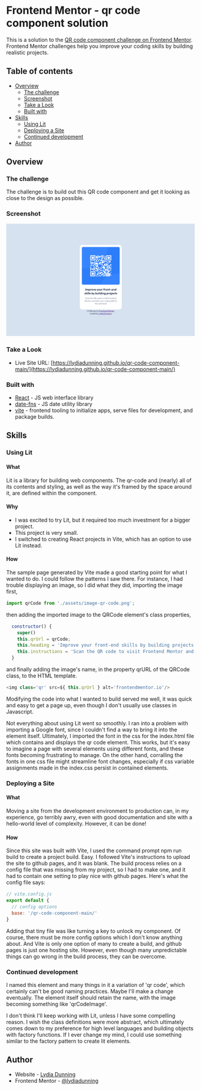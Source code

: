 # Frontend Mentor - qr code component solution

This is a solution to the [QR code component challenge on Frontend Mentor](https://www.frontendmentor.io/challenges/qr-code-component-iux_sIO_H). Frontend Mentor challenges help you improve your coding skills by building realistic projects. 

## Table of contents

- [Overview](#overview)
  - [The challenge](#the-challenge)
  - [Screenshot](#screenshot)
  - [Take a Look](#take-a-look)
  - [Built with](#built-with)
- [Skills](#skills)
  - [Using Lit](#using-lit)
  - [Deploying a Site](#deploying-a-site)
  - [Continued development](#continued-development)
- [Author](#author)

## Overview

### The challenge

The challenge is to build out this QR code component and get it looking as close to the design as possible.

### Screenshot

![Imagine a qr code](./screenshot.png)

### Take a Look

<!-- - Solution URL: [Add solution URL here](https://your-solution-url.com) -->
- Live Site URL: [https://lydiadunning.github.io/qr-code-component-main/](https://lydiadunning.github.io/qr-code-component-main/)

### Built with

- [React](https://reactjs.org/) - JS web interface library
- [date-fns](https://date-fns.org/docs/) - JS date utility library
- [vite](https://vitejs.dev) - frontend tooling to initialize apps, serve files for development, and package builds.

## Skills

### Using Lit
#### What
Lit is a library for building web components. The qr-code and (nearly) all of its contents and styling, as well as the way it's framed by the space around it, are defined within the component.

#### Why
- I was excited to try Lit, but it required too much investment for a bigger project. 
- This project is very small.
- I switched to creating React projects in Vite, which has an option to use Lit instead.

#### How 
The sample page generated by Vite made a good starting point for what I wanted to do. I could follow the patterns I saw there. For instance, I had trouble displaying an image, so I did what they did, importing the image first,
```js
import qrCode from './assets/image-qr-code.png';
```
then adding the imported image to the QRCode element's class properties,
```js
  constructor() {
    super()
    this.qrUrl = qrCode;
    this.heading = 'Improve your front-end skills by building projects';
    this.instructions = 'Scan the QR code to visit Frontend Mentor and take your coding skills to the next level';
  }
```
and finally adding the image's name, in the property qrURL of the QRCode class, to the HTML template.
```js
<img class='qr' src=${ this.qrUrl } alt='frontendmentor.io'/>
```
Modifying the code into what I wanted to build served me well, it was quick and easy to get a page up, even though I don't usually use classes in Javascript.

Not everything about using Lit went so smoothly. I ran into a problem with importing a Google font, since I couldn't find a way to bring it into the element itself. Ultimately, I imported the font in the css for the index.html file which contains and displays the qr code element. This works, but it's easy to imagine a page with several elements using different fonts, and these fonts becoming frustrating to manage. On the other hand, corralling the fonts in one css file might streamline font changes, especially if css variable assignments made in the index.css persist in contained elements.

### Deploying a Site
#### What
Moving a site from the development environment to production can, in my experience, go terribly awry, even with good documentation and site with a hello-world level of complexity.
However, it can be done!

#### How 
Since this site was built with Vite, I used the command prompt npm run build to create a project build. Easy. I followed Vite's instructions to upload the site to github pages, and it was blank. The build process relies on a config file that was missing from my project, so I had to make one, and it had to contain one setting to play nice with github pages. Here's what the config file says:
```js
// vite.config.js
export default {
  // config options
  base: '/qr-code-component-main/'
}
```
Adding that tiny file was like turning a key to unlock my component.
Of course, there must be more config options which I don't know anything about. And Vite is only one option of many to create a build, and github pages is just one hosting site. However, even though many unpredictable things can go wrong in the build process, they can be overcome.

### Continued development

I named this element and many things in it a variation of 'qr code', which certainly can't be good naming practices. Maybe I'll make a change eventually. The element itself should retain the name, with the image becoming something like 'qrCodeImage'. 

I don't think I'll keep working with Lit, unless I have some compelling reason. I wish the class definitions were more abstract, which ultimately comes down to my preference for high level languages and building objects with factory functions. If I ever change my mind, I could use something similar to the factory pattern to create lit elements.

## Author

- Website - [Lydia Dunning](https://lydiadunning.github.io/Portfolio/)
- Frontend Mentor - [@lydiadunning](https://www.frontendmentor.io/profile/lydiadunning)

